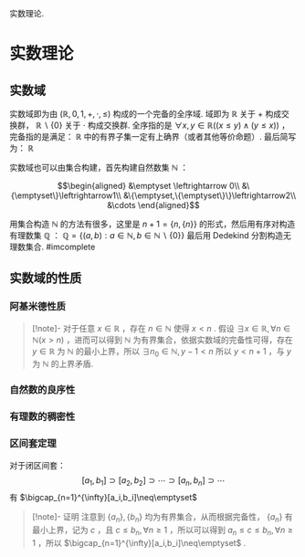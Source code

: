 实数理论.

# 实数理论

## 实数域

实数域即为由 $(\mathbb{R},0,1,+,\cdot,\leq)$ 构成的一个完备的全序域. 域即为 $\mathbb{R}$ 关于 $+$ 构成交换群， $\mathbb{R}\backslash\{0\}$ 关于 $\cdot$ 构成交换群. 全序指的是 $\forall x,y\in \mathbb{R}((x\leq y)\wedge(y\leq x))$ ，完备指的是满足： $\mathbb{R}$ 中的有界子集一定有上确界（或者其他等价命题）. 最后简写为： $\mathbb{R}$

实数域也可以由集合构建，首先构建自然数集 $\mathbb{N}$ ： 

$$\begin{aligned}
&\emptyset \leftrightarrow 0\\
&\{\emptyset\}\leftrightarrow1\\
&\{\emptyset,\{\emptyset\}\}\leftrightarrow2\\
&\cdots
\end{aligned}$$

用集合构造 $\mathbb{N}$ 的方法有很多，这里是 $n+1=\{n,\{n\}\}$ 的形式，然后用有序对构造有理数集 $\mathbb{Q}$ ： $\mathbb{Q}=\{(a,b):a\in \mathbb{N},b\in \mathbb{N}\backslash\{0\}\}$ 最后用 Dedekind 分割构造无理数集合. #imcomplete 

## 实数域的性质

### 阿基米德性质

>[!note]- 对于任意 $x\in \mathbb{R}$ ，存在 $n\in \mathbb{N}$ 使得 $x<n$ .
>假设 $\exists x\in \mathbb{R},\forall n\in \mathbb{N}(x>n)$ ，进而可以得到 $\mathbb{N}$ 为有界集合，依据实数域的完备性可得，存在 $y\in \mathbb{R}$ 为 $\mathbb{N}$ 的最小上界，所以 $\exists n_0\in \mathbb{N},y-1<n$ 所以 $y<n+1$ ，与 $y$ 为 $\mathbb{N}$ 的上界矛盾.

### 自然数的良序性

### 有理数的稠密性

### 区间套定理

对于闭区间套： $$[a_1,b_1]\supset [a_2,b_2]\supset\cdots\supset[a_n,b_n]\supset\cdots$$ 有 $\bigcap_{n=1}^{\infty}[a_i,b_i]\neq\emptyset$

>[!note]- 证明
>注意到 $\{a_n\},\{b_n\}$ 均为有界集合，从而根据完备性， $\{a_n\}$ 有最小上界，记为 $c$ ，且 $c\leq b_n,\forall n\geq1$ ，所以可以得到 $a_n\leq c\leq b_n,\forall n\geq1$ ，所以 $\bigcap_{n=1}^{\infty}[a_i,b_i]\neq\emptyset$ .

